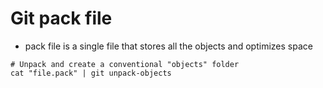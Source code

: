 # Git pack file

- pack file is a single file that stores all the objects and optimizes space

```shell
# Unpack and create a conventional "objects" folder
cat "file.pack" | git unpack-objects
```
